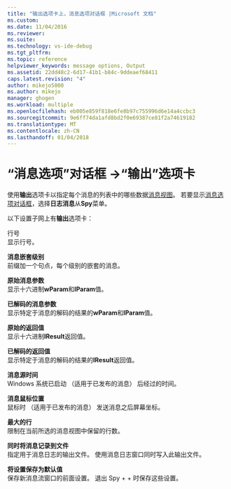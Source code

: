```yaml
---
title: "输出选项卡上，消息选项对话框 |Microsoft 文档"
ms.custom: 
ms.date: 11/04/2016
ms.reviewer: 
ms.suite: 
ms.technology: vs-ide-debug
ms.tgt_pltfrm: 
ms.topic: reference
helpviewer_keywords: message options, Output
ms.assetid: 22dd48c2-6d17-41b1-b84c-9ddeaef68411
caps.latest.revision: "4"
author: mikejo5000
ms.author: mikejo
manager: ghogen
ms.workload: multiple
ms.openlocfilehash: eb005e859f818e6fe8b97c755996d6e14a4ccbc3
ms.sourcegitcommit: 9e6ff74da1afd8bd2f0e69387ce81f2a74619182
ms.translationtype: MT
ms.contentlocale: zh-CN
ms.lasthandoff: 01/04/2018
---
```

# <a name="output-tab-message-options-dialog-box"></a>“消息选项”对话框 ->“输出”选项卡
使用**输出**选项卡以指定每个消息的列表中的哪些数据[消息视图](../debugger/messages-view.md)。 若要显示[消息选项对话框](../debugger/message-options-dialog-box.md)，选择**日志消息**从**Spy**菜单。  
  
 以下设置子网上有**输出**选项卡：  
  
 行号  
 显示行号。  
  
 **消息嵌套级别**  
 前缀加一个句点，每个级别的嵌套的消息。  
  
 **原始消息参数**  
 显示十六进制**wParam**和**lParam**值。  
  
 **已解码的消息参数**  
 显示特定于消息的解码的结果的**wParam**和**lParam**值。  
  
 **原始的返回值**  
 显示十六进制**lResult**返回值。  
  
 **已解码的返回值**  
 显示特定于消息的解码的结果的**lResult**返回值。  
  
 **消息源时间**  
 Windows 系统已启动 （适用于已发布的消息） 后经过的时间。  
  
 **消息鼠标位置**  
 鼠标时 （适用于已发布的消息） 发送消息之后屏幕坐标。  
  
 **最大的行**  
 限制在当前所选的消息视图中保留的行数。  
  
 **同时将消息记录到文件**  
 指定用于消息日志的输出文件。 使用消息日志窗口同时写入此输出文件。  
  
 **将设置保存为默认值**  
 保存新消息流窗口的前面设置。 退出 Spy + + 时保存这些设置。